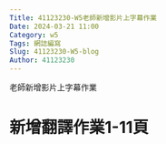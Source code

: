 ```yaml
---
Title: 41123230-W5老師新增影片上字幕作業
Date: 2024-03-21 11:00
Category: w5
Tags: 網誌編寫
Slug: 41123230-W5-blog
Author: 41123230
---
```


老師新增影片上字幕作業

<!-- PELICAN_END_SUMMARY -->
# 新增翻譯作業1-11頁

